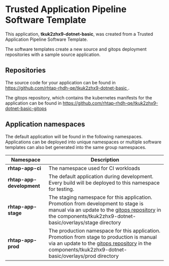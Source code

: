 # Trusted Application Pipeline Software Template

This application, **tkuk2zhx9-dotnet-basic**, was created from a Trusted Application Pipeline Software Template.

The software templates create a new source and gitops deployment repositories with a sample source application. 

## Repositories

The source code for your application can be found in [https://github.com/rhtap-rhdh-qe/tkuk2zhx9-dotnet-basic ](https://github.com/rhtap-rhdh-qe/tkuk2zhx9-dotnet-basic ).
 
The gitops repository, which contains the kubernetes manifests for the application can be found in 
[https://github.com/rhtap-rhdh-qe/tkuk2zhx9-dotnet-basic-gitops ](https://github.com/rhtap-rhdh-qe/tkuk2zhx9-dotnet-basic-gitops ) 

## Application namespaces 

The default application will be found in the following namespaces. Applications can be deployed into unique namespaces or multiple software templates can also bet generated into the same group namespaces.  

|  Namespace   |  Description   |  
| -------- | -------- |
| **rhtap-app-ci** | The namespace used for CI workloads |
| **rhtap-app-development** | The default application during development. Every build will be deployed to this namespace for testing. |
| **rhtap-app-stage** | The staging namespace for this application. Promotion from development to stage is manual via an update to the [gitops repository](https://github.com/rhtap-rhdh-qe/tkuk2zhx9-dotnet-basic-gitops ) in the components/tkuk2zhx9-dotnet-basic/overlays/stage directory |
| **rhtap-app-prod** | The production namespace for this application. Promotion from stage to production is manual via an update to the [gitops repository](https://github.com/rhtap-rhdh-qe/tkuk2zhx9-dotnet-basic-gitops ) in the components/tkuk2zhx9-dotnet-basic/overlays/prod directory |